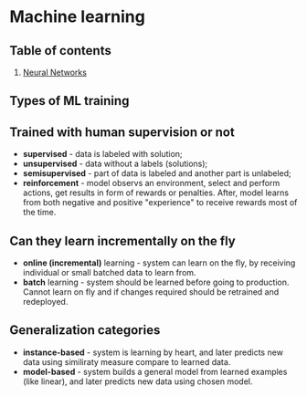 # Machine learning

## Table of contents

1. [Neural Networks](nn/)

## Types of ML training

## Trained with human supervision or not

- **supervised** - data is labeled with solution;
- **unsupervised** - data without a labels (solutions);
- **semisupervised** - part of data is labeled and another part is unlabeled;
- **reinforcement** - model observs an environment, select and perform actions, get results in form of rewards or penalties. After, model learns from both negative and positive "experience" to receive rewards most of the time.

## Can they learn incrementally on the fly

- **online (incremental)** learning - system can learn on the fly, by receiving individual or small batched data to learn from.
- **batch** learning - system should be learned before going to production. Cannot learn on fly and if changes required should be retrained and redeployed.

## Generalization categories

- **instance-based** - system is learning by heart, and later predicts new data using similiraty measure compare to learned data.
- **model-based** - system builds a general model from learned examples (like linear), and later predicts new data using chosen model.
